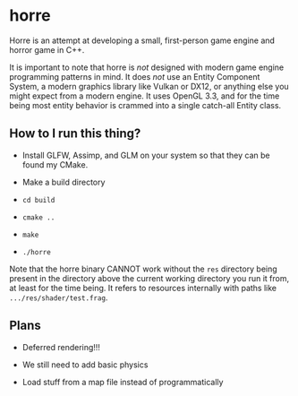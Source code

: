 # horre

Horre is an attempt at developing a small, first-person game engine and horror game in C++.

It is important to note that horre is *not* designed with modern game engine programming patterns in mind.
It does *not* use an Entity Component System, a modern graphics library like Vulkan or DX12, or anything else you might
expect from a modern engine. It uses OpenGL 3.3, and for the time being most entity behavior is crammed into a single
catch-all Entity class. 

## How to I run this thing?

- Install GLFW, Assimp, and GLM on your system so that they can be found my CMake.

- Make a build directory

- `cd build`

- `cmake ..`

- `make`

- `./horre`

Note that the horre binary CANNOT work without the `res` directory being present in the directory above the current
working directory you run it from, at least for the time being. It refers to resources internally with paths like
`.../res/shader/test.frag`.

## Plans

- Deferred rendering!!!

- We still need to add basic physics

- Load stuff from a map file instead of programmatically
